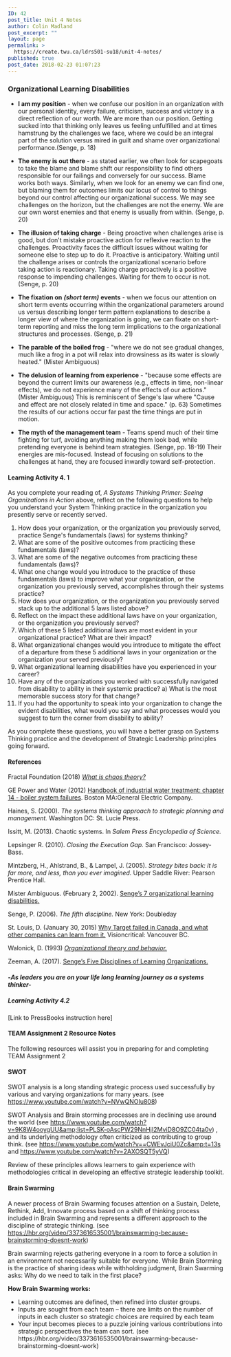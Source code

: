 ```yaml
---
ID: 42
post_title: Unit 4 Notes
author: Colin Madland
post_excerpt: ""
layout: page
permalink: >
  https://create.twu.ca/ldrs501-su18/unit-4-notes/
published: true
post_date: 2018-02-23 01:07:23
---
```

<h3>Organizational Learning Disabilities</h3>

<ul>
<li><strong>I am my position</strong> - when we confuse our position in an organization with our personal identity, every failure, criticism, success and victory is a direct reflection of our worth. We are more than our position. Getting sucked into that thinking only leaves us feeling unfulfilled and at times hamstrung by the challenges we face, where we could be an integral part of the solution versus mired in guilt and shame over organizational performance.(Senge, p. 18)</p></li>
<li><p><strong>The enemy is out there</strong> - as stated earlier, we often look for scapegoats to take the blame and blame shift our responsibility to find others responsible for our failings and conversely for our success. Blame works both ways. Similarly, when we look for an enemy we can find one, but blaming them for outcomes limits our locus of control to things beyond our control affecting our organizational success. We may see challenges on the horizon, but the challenges are not the enemy. We are our own worst enemies and that enemy is usually from within. (Senge, p. 20)</p></li>
<li><p><strong>The illusion of taking charge</strong> - Being proactive when challenges arise is good, but don't mistake proactive action for reflexive reaction to the challenges. Proactivity faces the difficult issues without waiting for someone else to step up to do it. Proactive is anticipatory. Waiting until the challenge arises or controls the organizational scenario before taking action is reactionary. Taking charge proactively is a positive response to impending challenges. Waiting for them to occur is not. (Senge, p. 20)</p></li>
<li><p><strong>The fixation on</strong> <em><strong>(short term)</strong></em> <strong>events</strong> - when we focus our attention on short term events occurring within the organizational parameters around us versus describing longer term pattern explanations to describe a longer view of where the organization is going, we can fixate on short-term reporting and miss the long term implications to the organizational structures and processes. (Senge, p. 21)</p></li>
<li><p><strong>The parable of the boiled frog</strong> - "where we do not see gradual changes, much like a frog in a pot will relax into drowsiness as its water is slowly heated." (Mister Ambiguous)</p></li>
<li><p><strong>The delusion of learning from experience</strong> - "because some effects are beyond the current limits our awareness (e.g., effects in time, non-linear effects), we do not experience many of the effects of our actions." (Mister Ambiguous) This is reminiscent of Senge's law where "Cause and effect are not closely related in time and space." (p. 63) Sometimes the results of our actions occur far past the time things are put in motion.</p></li>
<li><p><strong>The myth of the management team</strong> - Teams spend much of their time fighting for turf, avoiding anything making them look bad, while pretending everyone is behind team strategies. (Senge, pp. 18-19) Their energies are mis-focused. Instead of focusing on solutions to the challenges at hand, they are focused inwardly toward self-protection.</p></li>
</ul>

<h4>Learning Activity 4. 1</h4>

<p>As you complete your reading of, <em>A Systems Thinking Primer: Seeing Organizations in Action</em> above, reflect on the following questions to help you understand your System Thinking practice in the organization you presently serve or recently served.

<ol>
<li>How does your organization, or the organization you previously served, practice Senge's fundamentals (laws) for systems thinking?</li>
<li>What are some of the positive outcomes from practicing these fundamentals (laws)?</li>
<li>What are some of the negative outcomes from practicing these fundamentals (laws)?</li>
<li>What one change would you introduce to the practice of these fundamentals (laws) to improve what your organization, or the organization you previously served, accomplishes through their systems practice?</li>
<li>How does your organization, or the organization you previously served stack up to the additional 5 laws listed above?</li>
<li>Reflect on the impact these additional laws have on your organization, or the organization you previously served?</li>
<li>Which of these 5 listed additional laws are most evident in your organizational practice? What are their impact?</li>
<li>What organizational changes would you introduce to mitigate the effect of a departure from these 5 additional laws in your organization or the organization your served previously?</li>
<li>What organizational learning disabilities have you experienced in your career?</li>
<li>Have any of the organizations you worked with successfully navigated from disability to ability in their systemic practice?
a) What is the most memorable success story for that change?</li>
<li>If you had the opportunity to speak into your organization to change the evident disabilities, what would you say and what processes would you suggest to turn the corner from disability to ability?</li>
</ol>

As you complete these questions, you will have a better grasp on Systems Thinking practice and the development of Strategic Leadership principles going forward.

<h4><strong>References</strong></h4>

Fractal Foundation (2018) <a href="https://fractalfoundation.org/resources/what-is-chaos-theory"><em>What is chaos theory?</em></a>

GE Power and Water (2012) <a href="https://www.suezwatertechnologies.com/handbook/boiler_water_systems/ch_14_systemfailure.jsp">Handbook of industrial water treatment: chapter 14 - boiler system failures</a>. Boston MA:General Electric Company.

Haines, S. (2000). <em>The systems thinking approach to strategic planning and management.</em> Washington DC: St. Lucie Press.

Issitt, M. (2013). Chaotic systems. In <em>Salem Press Encyclopedia of Science.</em>

Lepsinger R. (2010). <em>Closing the Execution Gap.</em> San Francisco: Jossey-Bass.

Mintzberg, H., Ahlstrand, B., &amp; Lampel, J. (2005). <em>Strategy bites back: it is far more, and less, than you ever imagined.</em> Upper Saddle River: Pearson Prentice Hall.

Mister Ambiguous. (February 2, 2002). <a href="https://misterambiguous.wordpress.com/2011/02/02/senges-7-organizational-learning-disabilities/">Senge’s 7 organizational learning disabilities.</a>

Senge, P. (2006). <em>The fifth discipline.</em> New York: Doubleday

St. Louis, D. (January 30, 2015) <a href="https://www.visioncritical.com/target-canada/">Why Target failed in Canada, and what other companies can learn from it.</a> Visioncritical: Vancouver BC.

Walonick, D. (1993) <a href="http://www.statpac.org/walonick/organizational-theory.htm"><em>Organizational theory and behavior.</em></a>

Zeeman, A. (2017). <a href="https://www.toolshero.com/management/five-disciplines-learning-organizations/">Senge’s Five Disciplines of Learning Organizations.</a>

<h4>-<em>As leaders you are on your life long learning journey as a systems thinker-</em></h4>

<h5>Learning Activity 4.2</h5>

[Link to PressBooks instruction here]

<h4>TEAM Assignment 2 Resource Notes</h4>

The following resources will assist you in preparing for and completing TEAM Assignment 2

<h4><strong>SWOT</strong></h4>

SWOT analysis is a long standing strategic process used successfully by various and varying organizations for many years. (see https://www.youtube.com/watch?v=NVwQNOIu808)

SWOT Analysis and Brain storming processes are in declining use around the world (see https://www.youtube.com/watch?v=9K8W4ooygUU&amp;list=PLSK-oAscPW29NnHjI2MviD8O9ZC04ta0v) , and its underlying methodology often criticized as contributing to group think. (see https://www.youtube.com/watch?v==CWEvJciU0Zc&amp;t=13s and https://www.youtube.com/watch?v=2AXOSQT5yVQ)

Review of these principles allows learners to gain experience with methodologies critical in developing an effective strategic leadership toolkit.

<h4><strong>Brain Swarming</strong></h4>

A newer process of Brain Swarming focuses attention on a Sustain, Delete, Rethink, Add, Innovate process based on a shift of thinking process included in Brain Swarming and represents a different approach to the discipline of strategic thinking. (see https://hbr.org/video/3373616535001/brainswarming-because-brainstorming-doesnt-work)

Brain swarming rejects gathering everyone in a room to force a solution in an environment not necessarily suitable for everyone. While Brain Storming is the practice of sharing ideas while withholding judgment, Brain Swarming asks:
Why do we need to talk in the first place?

<strong>How Brain Swarming works:</strong>

<ul>
    <li>Learning outcomes are defined, then refined into cluster groups.</li>
    <li>Inputs are sought from each team – there are limits on the number of inputs in each cluster so strategic choices are required by each team</li>
    <li>Your input becomes pieces to a puzzle joining various contributions into strategic perspectives the team can sort. (see https://hbr.org/video/3373616535001/brainswarming-because-brainstorming-doesnt-work)</li>
</ul>